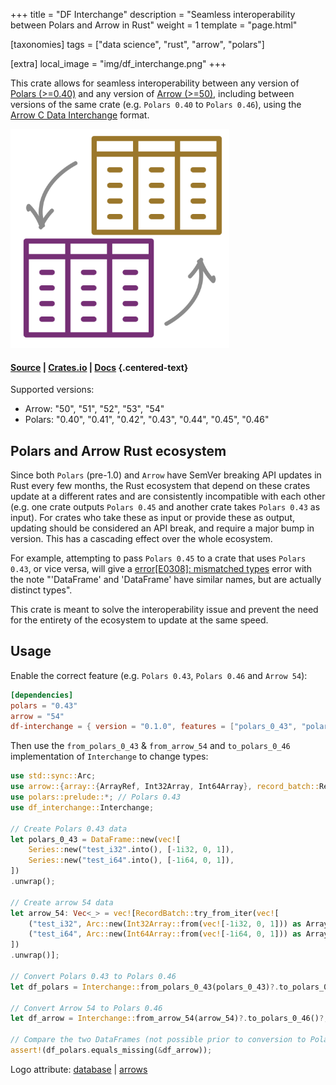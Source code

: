 +++
title = "DF Interchange"
description = "Seamless interoperability between Polars and Arrow in Rust"
weight = 1
template = "page.html"

[taxonomies]
tags = ["data science", "rust", "arrow", "polars"]

[extra]
local_image = "img/df_interchange.png"
+++

This crate allows for seamless interoperability between any version of [Polars (>=0.40)](https://docs.rs/polars/latest/polars/) and any version of [Arrow (>=50)](https://docs.rs/arrow/latest/arrow/), including between versions of the same crate (e.g. `Polars 0.40` to `Polars 0.46`), using the [Arrow C Data Interchange](https://arrow.apache.org/docs/format/CDataInterface.html) format.

<a href="https://github.com/EricFecteau/dcss-api"> <img src="df_interchange.png" alt="df interchange logo" width="350"/> </a>

#### [Source](https://github.com/EricFecteau/df-interchange) | [Crates.io](https://crates.io/crates/df-interchange) | [Docs](https://docs.rs/df-interchange/latest/df_interchange/) {.centered-text}

Supported versions:
* Arrow: "50", "51", "52", "53", "54"
* Polars: "0.40", "0.41", "0.42", "0.43", "0.44", "0.45", "0.46"  


## Polars and Arrow Rust ecosystem

Since both `Polars` (pre-1.0) and `Arrow` have SemVer breaking API updates in Rust every few months, the Rust ecosystem that depend on these crates update at a different rates and are consistently incompatible with each other (e.g. one crate outputs `Polars 0.45` and another crate takes `Polars 0.43` as input). For crates who take these as input or provide these as output, updating should be considered an API break, and require a major bump in version. This has a cascading effect over the whole ecosystem.

For example, attempting to pass `Polars 0.45` to a crate that uses `Polars 0.43`, or vice versa, will give a [error[E0308]: mismatched types](https://doc.rust-lang.org/error_codes/E0308.html) error with the note "'DataFrame' and 'DataFrame' have similar names, but are actually distinct types". 

This crate is meant to solve the interoperability issue and prevent the need for the entirety of the ecosystem to update at the same speed.

## Usage

Enable the correct feature (e.g. `Polars 0.43`, `Polars 0.46` and `Arrow 54`):

```toml
[dependencies]
polars = "0.43"
arrow = "54"
df-interchange = { version = "0.1.0", features = ["polars_0_43", "polars_0_46", "arrow_54"] }
```

Then use the `from_polars_0_43` & `from_arrow_54` and `to_polars_0_46` implementation of `Interchange` to change types:

```Rust
use std::sync::Arc; 
use arrow::{array::{ArrayRef, Int32Array, Int64Array}, record_batch::RecordBatch}; // Arrow 54
use polars::prelude::*; // Polars 0.43
use df_interchange::Interchange;

// Create Polars 0.43 data
let polars_0_43 = DataFrame::new(vec![
    Series::new("test_i32".into(), [-1i32, 0, 1]),
    Series::new("test_i64".into(), [-1i64, 0, 1]),
])
.unwrap();

// Create arrow 54 data
let arrow_54: Vec<_> = vec![RecordBatch::try_from_iter(vec![
    ("test_i32", Arc::new(Int32Array::from(vec![-1i32, 0, 1])) as ArrayRef),
    ("test_i64", Arc::new(Int64Array::from(vec![-1i64, 0, 1])) as ArrayRef),
])
.unwrap()];

// Convert Polars 0.43 to Polars 0.46
let df_polars = Interchange::from_polars_0_43(polars_0_43)?.to_polars_0_46()?;

// Convert Arrow 54 to Polars 0.46
let df_arrow = Interchange::from_arrow_54(arrow_54)?.to_polars_0_46()?;

// Compare the two DataFrames (not possible prior to conversion to Polars 0.46)
assert!(df_polars.equals_missing(&df_arrow));

```


Logo attribute: [database](https://www.flaticon.com/free-icons/database) | [arrows](https://www.flaticon.com/free-icons/arrows)